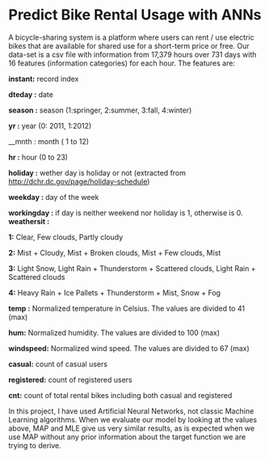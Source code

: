 # Predict Bike Rental Usage with ANNs

A bicycle-sharing system is a platform where users can rent / use electric bikes that are available for shared use for a short-term price or free. Our data-set is a csv file  with information from 17,379 hours over 731 days with 16 features (information categories) for each hour. The features are:

__instant:__ record index

__dteday :__ date

__season :__ season (1:springer, 2:summer, 3:fall, 4:winter)

__yr :__ year (0: 2011, 1:2012)

__mnth : month ( 1 to 12)

__hr :__ hour (0 to 23)

__holiday :__ wether day is holiday or not (extracted from http://dchr.dc.gov/page/holiday-schedule)

__weekday :__ day of the week

__workingday :__ if day is neither weekend nor holiday is 1, otherwise is 0.
__weathersit :__

__1:__ Clear, Few clouds, Partly cloudy

__2:__ Mist + Cloudy, Mist + Broken clouds, Mist + Few clouds, Mist

__3:__ Light Snow, Light Rain + Thunderstorm + Scattered clouds, Light Rain + Scattered clouds

__4:__ Heavy Rain + Ice Pallets + Thunderstorm + Mist, Snow + Fog

__temp :__ Normalized temperature in Celsius. The values are divided to 41 (max)

__hum:__ Normalized humidity. The values are divided to 100 (max)

__windspeed:__ Normalized wind speed. The values are divided to 67 (max)

__casual:__ count of casual users

__registered:__ count of registered users

__cnt:__ count of total rental bikes including both casual and registered


In this project, I have used Artificial Neural Networks, not classic Machine Learning algorithms. When we evaluate our model by looking at the values above, MAP and MLE give us very similar results, as is expected when we use MAP without any prior information about the target function we are trying to derive. 
